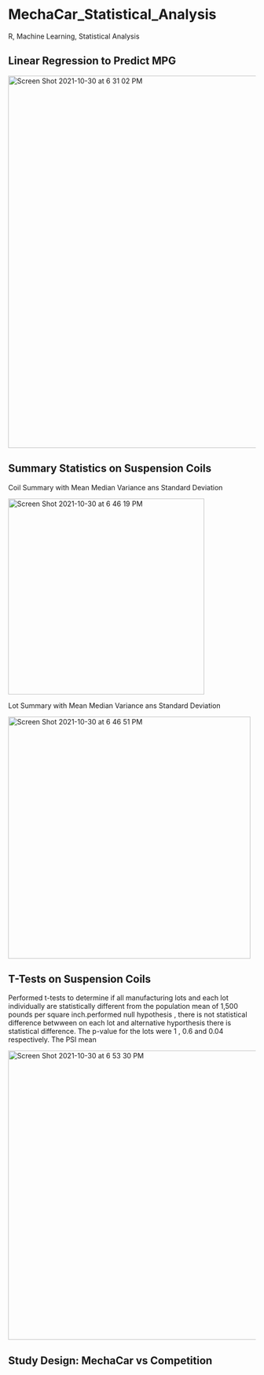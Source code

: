 # MechaCar_Statistical_Analysis
R, Machine Learning, Statistical Analysis 

## Linear Regression to Predict MPG
<img width="758" alt="Screen Shot 2021-10-30 at 6 31 02 PM" src="https://user-images.githubusercontent.com/57809798/139560169-ac1d0583-4078-4c8e-8901-cd94b72b364d.png">


## Summary Statistics on Suspension Coils

Coil Summary with Mean Median Variance ans Standard Deviation



<img width="399" alt="Screen Shot 2021-10-30 at 6 46 19 PM" src="https://user-images.githubusercontent.com/57809798/139560495-d5908f9e-7988-458a-929a-0ea3f78cc7fe.png">

Lot Summary with Mean Median Variance ans Standard Deviation


<img width="493" alt="Screen Shot 2021-10-30 at 6 46 51 PM" src="https://user-images.githubusercontent.com/57809798/139560498-db30b502-3454-4dd1-9990-a955a7a3f0a3.png">


## T-Tests on Suspension Coils
Performed t-tests to determine if all manufacturing lots and each lot individually are statistically different from the population mean of 1,500 pounds per square inch.performed null hypothesis , there is not statistical difference betwween on each lot and alternative hyporthesis there is statistical difference.
The p-value for the lots were 1 , 0.6 and 0.04 respectively. The PSI mean 

<img width="589" alt="Screen Shot 2021-10-30 at 6 53 30 PM" src="https://user-images.githubusercontent.com/57809798/139560607-ca1965dd-37a6-4aa6-a6b8-830248d24db6.png">

## Study Design: MechaCar vs Competition
